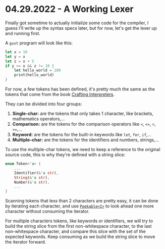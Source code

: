 # 04.29.2022 - A Working Lexer

Finally got sometime to actually initialize some code for the compiler, I guess
I'll write up the syntax specs later, but for now, let's get the lexer up and running
first.

A `gust` program will look like this:

```rust
let x = 10
let y = x
let z = x + 5
if y >= x && z != 10 {
    let hello_world = 100
    print(hello_world)
}
```

For now, a few tokens has been defined, it's pretty much the same as the tokens
that come from the book [Crafting Interpreters](https://www.craftinginterpreters.com/scanning.html).

They can be divided into four groups:

1. **Single-char:** are the tokens that only takes 1 character, like brackets, mathematics operators,...
2. **Comparison:** are the tokens for the comparison operators like `<`, `<=`, `>`, `>=`,...
3. **Keyword:** are the tokens for the built-in keywords like `let`, `for`, `if`,...
4. **Multiple-char:** are the tokens for the identifiers and numbers, strings,...

To use the multiple-char tokens, we need to keep a reference to the original source code, this is why they're defined with a string slice:

```rust
enum Token<'a> {
    ...
    Identifier(&'a str),
    String(&'a str),
    Number(&'a str),
    ...
}
```

Scanning tokens that less than 2 characters are pretty easy, it can be done by iterating each character, and use [`Peekable<I>`](https://doc.rust-lang.org/stable/std/iter/struct.Peekable.html) to look ahead one more character without consuming the iterator.

For multiple characters tokens, like keywords or identifiers, we will try to build the string slice from the first non-whitespace character, to the last non-whitespace character, and compare this slice with the set of the expected keywords. Keep consuming as we build the string slice to move the iterator forward.
